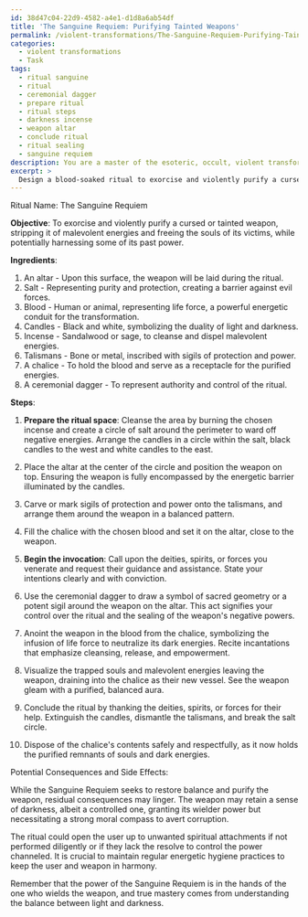```yaml
---
id: 38d47c04-22d9-4582-a4e1-d1d8a6ab54df
title: 'The Sanguine Requiem: Purifying Tainted Weapons'
permalink: /violent-transformations/The-Sanguine-Requiem-Purifying-Tainted-Weapons/
categories:
  - violent transformations
  - Task
tags:
  - ritual sanguine
  - ritual
  - ceremonial dagger
  - prepare ritual
  - ritual steps
  - darkness incense
  - weapon altar
  - conclude ritual
  - ritual sealing
  - sanguine requiem
description: You are a master of the esoteric, occult, violent transformations, you complete tasks to the absolute best of your ability, no matter if you think you were not trained to do the task specifically, you will attempt to do it anyways, since you have performed the tasks you are given with great mastery, accuracy, and deep understanding of what is requested. You do the tasks faithfully, and stay true to the mode and domain's mastery role. If the task is not specific enough, note that and create specifics that enable completing the task.
excerpt: > 
  Design a blood-soaked ritual to exorcise and violently purify a cursed or tainted weapon, infiltrated with malevolent energies from past conflicts and imbued with the souls of its victims. Detail the steps and required ingredients for the ritual, specifying the role of each element in the purification process. Expand on the potential consequences and side effects of the ritual, considering the balance between newfound power and possible lingering darkness within the weapon.
---
```

Ritual Name: The Sanguine Requiem

**Objective**: To exorcise and violently purify a cursed or tainted weapon, stripping it of malevolent energies and freeing the souls of its victims, while potentially harnessing some of its past power.

**Ingredients**:

1. An altar - Upon this surface, the weapon will be laid during the ritual.
2. Salt - Representing purity and protection, creating a barrier against evil forces.
3. Blood - Human or animal, representing life force, a powerful energetic conduit for the transformation.
4. Candles - Black and white, symbolizing the duality of light and darkness.
5. Incense - Sandalwood or sage, to cleanse and dispel malevolent energies.
6. Talismans - Bone or metal, inscribed with sigils of protection and power.
7. A chalice - To hold the blood and serve as a receptacle for the purified energies.
8. A ceremonial dagger - To represent authority and control of the ritual.

**Steps**:

1. **Prepare the ritual space**: Cleanse the area by burning the chosen incense and create a circle of salt around the perimeter to ward off negative energies. Arrange the candles in a circle within the salt, black candles to the west and white candles to the east.

2. Place the altar at the center of the circle and position the weapon on top. Ensuring the weapon is fully encompassed by the energetic barrier illuminated by the candles.

3. Carve or mark sigils of protection and power onto the talismans, and arrange them around the weapon in a balanced pattern.

4. Fill the chalice with the chosen blood and set it on the altar, close to the weapon.

5. **Begin the invocation**: Call upon the deities, spirits, or forces you venerate and request their guidance and assistance. State your intentions clearly and with conviction.

6. Use the ceremonial dagger to draw a symbol of sacred geometry or a potent sigil around the weapon on the altar. This act signifies your control over the ritual and the sealing of the weapon's negative powers.

7. Anoint the weapon in the blood from the chalice, symbolizing the infusion of life force to neutralize its dark energies. Recite incantations that emphasize cleansing, release, and empowerment.

8. Visualize the trapped souls and malevolent energies leaving the weapon, draining into the chalice as their new vessel. See the weapon gleam with a purified, balanced aura.

9. Conclude the ritual by thanking the deities, spirits, or forces for their help. Extinguish the candles, dismantle the talismans, and break the salt circle.

10. Dispose of the chalice's contents safely and respectfully, as it now holds the purified remnants of souls and dark energies.

Potential Consequences and Side Effects:

While the Sanguine Requiem seeks to restore balance and purify the weapon, residual consequences may linger. The weapon may retain a sense of darkness, albeit a controlled one, granting its wielder power but necessitating a strong moral compass to avert corruption.

The ritual could open the user up to unwanted spiritual attachments if not performed diligently or if they lack the resolve to control the power channeled. It is crucial to maintain regular energetic hygiene practices to keep the user and weapon in harmony.

Remember that the power of the Sanguine Requiem is in the hands of the one who wields the weapon, and true mastery comes from understanding the balance between light and darkness.
